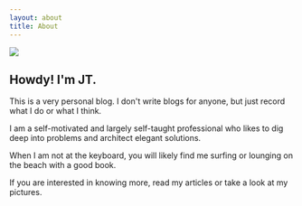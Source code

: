 ```yaml
---
layout: about
title: About
---
```


![](https://previews.123rf.com/images/karpenkoilia/karpenkoilia1805/karpenkoilia180500027/102146167-vector-line-web-concept-for-programming-linear-web-banner-for-coding-.jpg)

## Howdy! I'm JT.

This is a very personal blog. I don't write blogs for anyone, but just
record what I do or what I think.

I am a self-motivated and largely self-taught professional who likes to
dig deep into problems and architect elegant solutions.

When I am not at the keyboard, you will likely find me surfing or lounging
on the beach with a good book.

If you are interested in knowing more, read my articles or take a look
at my pictures.
